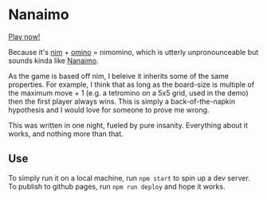 # Nanaimo

[Play now!](https://jacksarick.github.io/nanaimo/)

Because it's [nim](https://en.wikipedia.org/wiki/Nim) + [omino](https://en.wikipedia.org/wiki/Polyomino) = nimomino, which is utterly unpronounceable but sounds kinda like [Nanaimo](https://en.wikipedia.org/wiki/Nanaimo).

As the game is based off nim, I beleive it inherits some of the same properties. For example, I think that as long as the board-size is multiple of the maximum move + 1 (e.g. a tetromino on a 5x5 grid, used in the demo) then the first player always wins. This is simply a back-of-the-napkin hypothesis and I would love for someone to prove me wrong.

This was written in one night, fueled by pure insanity. Everything about it works, and nothing more than that.

## Use
To simply run it on a local machine, run `npm start` to spin up a dev server.
To publish to github pages, run `npm run deploy` and hope it works.
